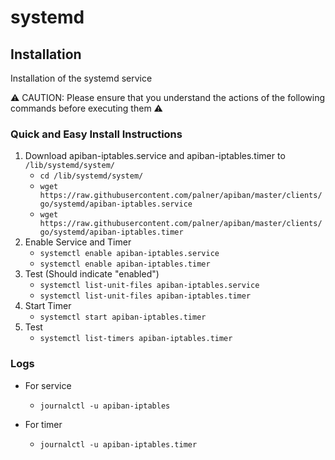 # systemd #

## Installation ##

Installation of the systemd service

⚠️ CAUTION: Please ensure that you understand the actions of the following commands before executing them ⚠️

### Quick and Easy Install Instructions ###

1. Download apiban-iptables.service and apiban-iptables.timer to `/lib/systemd/system/`
    * `cd /lib/systemd/system/`
    * `wget https://raw.githubusercontent.com/palner/apiban/master/clients/go/systemd/apiban-iptables.service`
    * `wget https://raw.githubusercontent.com/palner/apiban/master/clients/go/systemd/apiban-iptables.timer`
2. Enable Service and Timer
    * `systemctl enable apiban-iptables.service`
    * `systemctl enable apiban-iptables.timer`
3. Test (Should indicate "enabled")
    * `systemctl list-unit-files apiban-iptables.service`
    * `systemctl list-unit-files apiban-iptables.timer`
4. Start Timer
    * `systemctl start apiban-iptables.timer`
5. Test
    * `systemctl list-timers apiban-iptables.timer`

### Logs ###

* For service
    * `journalctl -u apiban-iptables`
    
* For timer
    * `journalctl -u apiban-iptables.timer`
